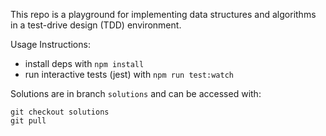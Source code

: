 This repo is a playground for implementing data structures and algorithms in a test-drive design (TDD) environment.

Usage Instructions:

- install deps with `npm install`
- run interactive tests (jest) with `npm run test:watch`


Solutions are in branch `solutions` and can be accessed with:
```
git checkout solutions
git pull
```